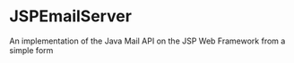# JSPEmailServer
An implementation of the Java Mail API on the JSP Web Framework from a simple form
